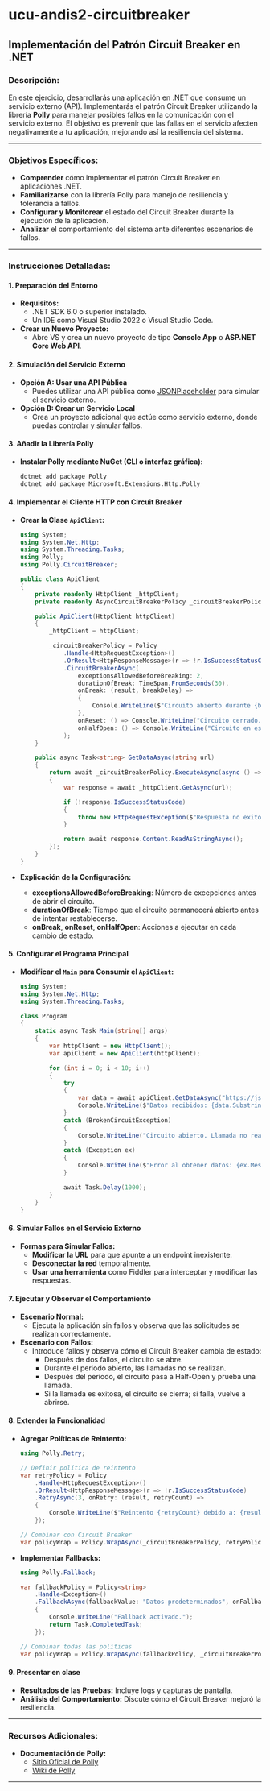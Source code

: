 # ucu-andis2-circuitbreaker

**Implementación del Patrón Circuit Breaker en .NET**
---

### **Descripción:**

En este ejercicio, desarrollarás una aplicación en .NET que consume un servicio externo (API). Implementarás el patrón Circuit Breaker utilizando la librería **Polly** para manejar posibles fallos en la comunicación con el servicio externo. El objetivo es prevenir que las fallas en el servicio afecten negativamente a tu aplicación, mejorando así la resiliencia del sistema.

---

### **Objetivos Específicos:**

- **Comprender** cómo implementar el patrón Circuit Breaker en aplicaciones .NET.
- **Familiarizarse** con la librería Polly para manejo de resiliencia y tolerancia a fallos.
- **Configurar y Monitorear** el estado del Circuit Breaker durante la ejecución de la aplicación.
- **Analizar** el comportamiento del sistema ante diferentes escenarios de fallos.

---

### **Instrucciones Detalladas:**

#### **1. Preparación del Entorno**

- **Requisitos:**
  - .NET SDK 6.0 o superior instalado.
  - Un IDE como Visual Studio 2022 o Visual Studio Code.
- **Crear un Nuevo Proyecto:**
  - Abre VS y crea un nuevo proyecto de tipo **Console App** o **ASP.NET Core Web API**.

#### **2. Simulación del Servicio Externo**

- **Opción A: Usar una API Pública**
  - Puedes utilizar una API pública como [JSONPlaceholder](https://jsonplaceholder.typicode.com/) para simular el servicio externo.
- **Opción B: Crear un Servicio Local**
  - Crea un proyecto adicional que actúe como servicio externo, donde puedas controlar y simular fallos.

#### **3. Añadir la Librería Polly**

- **Instalar Polly mediante NuGet (CLI o interfaz gráfica):**

  ```bash
  dotnet add package Polly
  dotnet add package Microsoft.Extensions.Http.Polly
  ```

#### **4. Implementar el Cliente HTTP con Circuit Breaker**

- **Crear la Clase `ApiClient`:**

  ```csharp
  using System;
  using System.Net.Http;
  using System.Threading.Tasks;
  using Polly;
  using Polly.CircuitBreaker;

  public class ApiClient
  {
      private readonly HttpClient _httpClient;
      private readonly AsyncCircuitBreakerPolicy _circuitBreakerPolicy;

      public ApiClient(HttpClient httpClient)
      {
          _httpClient = httpClient;

          _circuitBreakerPolicy = Policy
              .Handle<HttpRequestException>()
              .OrResult<HttpResponseMessage>(r => !r.IsSuccessStatusCode)
              .CircuitBreakerAsync(
                  exceptionsAllowedBeforeBreaking: 2,
                  durationOfBreak: TimeSpan.FromSeconds(30),
                  onBreak: (result, breakDelay) =>
                  {
                      Console.WriteLine($"Circuito abierto durante {breakDelay.TotalSeconds} segundos debido a: {result.Exception?.Message ?? result.Result.ReasonPhrase}");
                  },
                  onReset: () => Console.WriteLine("Circuito cerrado. Operaciones normales resumidas."),
                  onHalfOpen: () => Console.WriteLine("Circuito en estado Half-Open. Probando la siguiente llamada.")
              );
      }

      public async Task<string> GetDataAsync(string url)
      {
          return await _circuitBreakerPolicy.ExecuteAsync(async () =>
          {
              var response = await _httpClient.GetAsync(url);

              if (!response.IsSuccessStatusCode)
              {
                  throw new HttpRequestException($"Respuesta no exitosa: {(int)response.StatusCode} {response.ReasonPhrase}");
              }

              return await response.Content.ReadAsStringAsync();
          });
      }
  }
  ```

- **Explicación de la Configuración:**
  - **exceptionsAllowedBeforeBreaking**: Número de excepciones antes de abrir el circuito.
  - **durationOfBreak**: Tiempo que el circuito permanecerá abierto antes de intentar restablecerse.
  - **onBreak**, **onReset**, **onHalfOpen**: Acciones a ejecutar en cada cambio de estado.

#### **5. Configurar el Programa Principal**

- **Modificar el `Main` para Consumir el `ApiClient`:**

  ```csharp
  using System;
  using System.Net.Http;
  using System.Threading.Tasks;

  class Program
  {
      static async Task Main(string[] args)
      {
          var httpClient = new HttpClient();
          var apiClient = new ApiClient(httpClient);

          for (int i = 0; i < 10; i++)
          {
              try
              {
                  var data = await apiClient.GetDataAsync("https://jsonplaceholder.typicode.com/posts/1");
                  Console.WriteLine($"Datos recibidos: {data.Substring(0, 50)}...");
              }
              catch (BrokenCircuitException)
              {
                  Console.WriteLine("Circuito abierto. Llamada no realizada.");
              }
              catch (Exception ex)
              {
                  Console.WriteLine($"Error al obtener datos: {ex.Message}");
              }

              await Task.Delay(1000);
          }
      }
  }
  ```

#### **6. Simular Fallos en el Servicio Externo**

- **Formas para Simular Fallos:**
  - **Modificar la URL** para que apunte a un endpoint inexistente.
  - **Desconectar la red** temporalmente.
  - **Usar una herramienta** como Fiddler para interceptar y modificar las respuestas.

#### **7. Ejecutar y Observar el Comportamiento**

- **Escenario Normal:**
  - Ejecuta la aplicación sin fallos y observa que las solicitudes se realizan correctamente.
- **Escenario con Fallos:**
  - Introduce fallos y observa cómo el Circuit Breaker cambia de estado:
    - Después de dos fallos, el circuito se abre.
    - Durante el periodo abierto, las llamadas no se realizan.
    - Después del periodo, el circuito pasa a Half-Open y prueba una llamada.
    - Si la llamada es exitosa, el circuito se cierra; si falla, vuelve a abrirse.

#### **8. Extender la Funcionalidad**

- **Agregar Políticas de Reintento:**

  ```csharp
  using Polly.Retry;

  // Definir política de reintento
  var retryPolicy = Policy
      .Handle<HttpRequestException>()
      .OrResult<HttpResponseMessage>(r => !r.IsSuccessStatusCode)
      .RetryAsync(3, onRetry: (result, retryCount) =>
      {
          Console.WriteLine($"Reintento {retryCount} debido a: {result.Exception?.Message ?? result.Result.ReasonPhrase}");
      });

  // Combinar con Circuit Breaker
  var policyWrap = Policy.WrapAsync(_circuitBreakerPolicy, retryPolicy);
  ```

- **Implementar Fallbacks:**

  ```csharp
  using Polly.Fallback;

  var fallbackPolicy = Policy<string>
      .Handle<Exception>()
      .FallbackAsync(fallbackValue: "Datos predeterminados", onFallbackAsync: ex =>
      {
          Console.WriteLine("Fallback activado.");
          return Task.CompletedTask;
      });

  // Combinar todas las políticas
  var policyWrap = Policy.WrapAsync(fallbackPolicy, _circuitBreakerPolicy, retryPolicy);
  ```

#### **9. Presentar en clase**
  - **Resultados de las Pruebas:** Incluye logs y capturas de pantalla.
  - **Análisis del Comportamiento:** Discute cómo el Circuit Breaker mejoró la resiliencia.
---

### **Recursos Adicionales:**

- **Documentación de Polly:**
  - [Sitio Oficial de Polly](https://github.com/App-vNext/Polly)
  - [Wiki de Polly](https://github.com/App-vNext/Polly/wiki)
---

